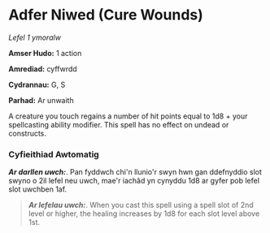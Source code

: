 # Adfer Niwed (Cure Wounds)

*Lefel 1 ymoralw*

**Amser Hudo:** 1 action

**Amrediad:** cyffwrdd

**Cydrannau:** G, S

**Parhad:** Ar unwaith

A creature you touch regains a number of hit points equal to 1d8 + your spellcasting ability modifier. This spell has no effect on undead or constructs.


### Cyfieithiad Awtomatig

***Ar darllen uwch:***. Pan fyddwch chi'n llunio'r swyn hwn gan ddefnyddio slot swyno o 2il lefel neu uwch, mae'r iachâd yn cynyddu 1d8 ar gyfer pob lefel slot uwchben 1af.

>  ***Ar lefelau uwch:***. When you cast this spell using a spell slot of 2nd level or higher, the healing increases by 1d8 for each slot level above 1st.